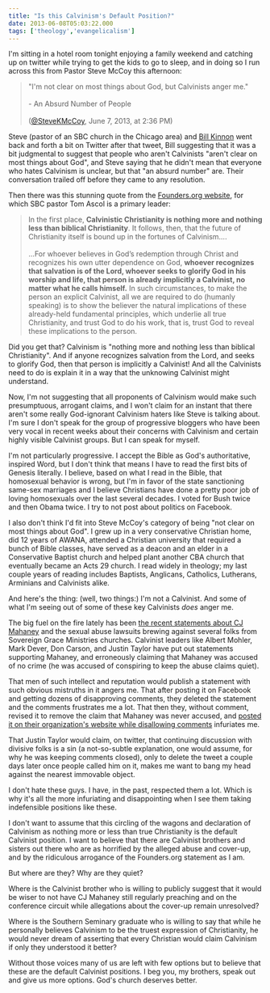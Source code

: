 ```yaml
---
title: "Is this Calvinism's Default Position?"
date: 2013-06-08T05:03:22.000
tags: ['theology','evangelicalism']
---
```


I'm sitting in a hotel room tonight enjoying a family weekend and catching up on twitter while trying to get the kids to go to sleep, and in doing so I run across this from Pastor Steve McCoy this afternoon:

> "I'm not clear on most things about God, but Calvinists anger me."  
> <br/>
> \- An Absurd Number of People  
> <br/>
> ([@SteveKMcCoy](https://twitter.com/stevekmccoy/status/343089114112999424), June 7, 2013, at 2:36 PM)

Steve (pastor of an SBC church in the Chicago area) and [Bill Kinnon](http://Kinnon.tv) went back and forth a bit on Twitter after that tweet, Bill suggesting that it was a bit judgmental to suggest that people who aren't Calvinists "aren't clear on most things about God", and Steve saying that he didn't mean that everyone who hates Calvinism is unclear, but that "an absurd number" are. Their conversation trailed off before they came to any resolution.

Then there was this stunning quote from the [Founders.org website](http://founders.org/library/quiet/quiet3.html), for which SBC pastor Tom Ascol is a primary leader:

> In the first place, **Calvinistic Christianity is nothing more and nothing less than biblical Christianity**. It follows, then, that the future of Christianity itself is bound up in the fortunes of Calvinism....  
> <br/>
> ...For whoever believes in God’s redemption through Christ and recognizes his own utter dependence on God, **whoever recognizes that salvation is of the Lord, whoever seeks to glorify God in his worship and life, that person is already implicitly a Calvinist, no matter what he calls himself.** In such circumstances, to make the person an explicit Calvinist, all we are required to do (humanly speaking) is to show the believer the natural implications of these already-held fundamental principles, which underlie all true Christianity, and trust God to do his work, that is, trust God to reveal these implications to the person.

Did you get that? Calvinism is "nothing more and nothing less than biblical Christianity". And if anyone recognizes salvation from the Lord, and seeks to glorify God, then that person is implicitly a Calvinist! And all the Calvinists need to do is explain it in a way that the unknowing Calvinist might understand.

Now, I'm not suggesting that all proponents of Calvinism would make such presumptuous, arrogant claims, and I won't claim for an instant that there aren't some really God-ignorant Calvinism haters like Steve is talking about. I'm sure I don't speak for the group of progressive bloggers who have been very vocal in recent weeks about their concerns with Calvinism and certain highly visible Calvinist groups. But I can speak for myself.

I'm not particularly progressive. I accept the Bible as God's authoritative, inspired Word, but I don't think that means I have to read the first bits of Genesis literally. I believe, based on what I read in the Bible, that homosexual behavior is wrong, but I'm in favor of the state sanctioning same-sex marriages and I believe Christians have done a pretty poor job of loving homosexuals over the last several decades. I voted for Bush twice and then Obama twice. I try to not post about politics on Facebook.

I also don't think I'd fit into Steve McCoy's category of being "not clear on most things about God". I grew up in a very conservative Christian home, did 12 years of AWANA, attended a Christian university that required a bunch of Bible classes, have served as a deacon and an elder in a Conservative Baptist church and helped plant another CBA church that eventually became an Acts 29 church. I read widely in theology; my last couple years of reading includes Baptists, Anglicans, Catholics, Lutherans, Arminians and Calvinists alike.

And here's the thing: (well, two things:) I'm not a Calvinist. And some of what I'm seeing out of some of these key Calvinists _does_ anger me.

The big fuel on the fire lately has been [the recent statements about CJ Mahaney](http://chrishubbs.com/2013/05/24/t4g-and-tgc-break-their-silence-on-mahaney/) and the sexual abuse lawsuits brewing against several folks from Sovereign Grace Ministries churches. Calvinist leaders like Albert Mohler, Mark Dever, Don Carson, and Justin Taylor have put out statements supporting Mahaney, and erroneously claiming that Mahaney was accused of no crime (he was accused of conspiring to keep the abuse claims quiet).

That men of such intellect and reputation would publish a statement with such obvious mistruths in it angers me. That after posting it on Facebook and getting dozens of disapproving comments, they deleted the statement and the comments frustrates me a lot. That then they, without comment, revised it to remove the claim that Mahaney was never accused, and [posted it on their organization's website while disallowing comments](http://t4g.org/statement/) infuriates me.

That Justin Taylor would claim, on twitter, that continuing discussion with divisive folks is a sin (a not-so-subtle explanation, one would assume, for why he was keeping comments closed), only to delete the tweet a couple days later once people called him on it, makes me want to bang my head against the nearest immovable object.

I don't hate these guys. I have, in the past, respected them a lot. Which is why it's all the more infuriating and disappointing when I see them taking indefensible positions like these.

I don't want to assume that this circling of the wagons and declaration of Calvinism as nothing more or less than true Christianity is the default Calvinist position. I want to believe that there are Calvinist brothers and sisters out there who are as horrified by the alleged abuse and cover-up, and by the ridiculous arrogance of the Founders.org statement as I am.

But where are they? Why are they quiet?

Where is the Calvinist brother who is willing to publicly suggest that it would be wiser to not have CJ Mahaney still regularly preaching and on the conference circuit while allegations about the cover-up remain unresolved?

Where is the Southern Seminary graduate who is willing to say that while he personally believes Calvinism to be the truest expression of Christianity, he would never dream of asserting that every Christian would claim Calvinism if only they understood it better?

Without those voices many of us are left with few options but to believe that these are the default Calvinist positions. I beg you, my brothers, speak out and give us more options. God's church deserves better.

